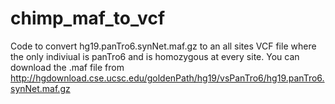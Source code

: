 # chimp_maf_to_vcf
Code to convert hg19.panTro6.synNet.maf.gz to an all sites VCF file where the only indiviual is panTro6 and is homozygous at every site. You can download the .maf file from http://hgdownload.cse.ucsc.edu/goldenPath/hg19/vsPanTro6/hg19.panTro6.synNet.maf.gz
